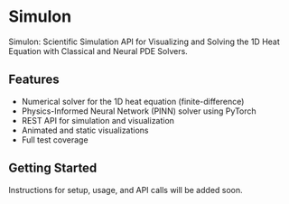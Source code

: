 # Simulon

Simulon: Scientific Simulation API for Visualizing and Solving the 1D Heat Equation with Classical and Neural PDE Solvers.

## Features
- Numerical solver for the 1D heat equation (finite-difference)
- Physics-Informed Neural Network (PINN) solver using PyTorch
- REST API for simulation and visualization
- Animated and static visualizations
- Full test coverage

## Getting Started
Instructions for setup, usage, and API calls will be added soon. 